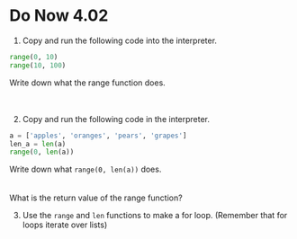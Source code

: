 # Do Now 4.02

1. Copy and run the following code into the interpreter. 
```python
range(0, 10)
range(10, 100)
```
Write down what the range function does. 
<br>
<br>
<br>

2. Copy and run the following code in the interpreter. 
```python
a = ['apples', 'oranges', 'pears', 'grapes']
len_a = len(a)
range(0, len(a))
```
Write down what `range(0, len(a))` does.
<br>
<br>
<br>
What is the return value of the range function? 
<br>

3. Use the `range` and `len` functions to make a for loop. (Remember that for loops iterate over lists)